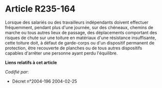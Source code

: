 # Article R235-164

Lorsque des salariés ou des travailleurs indépendants doivent effectuer fréquemment, pendant plus d'une journée, sur des
chéneaux, chemins de marche ou tous autres lieux de passage, des déplacements comportant des risques de chute sur une toiture
en matériaux d'une résistance insuffisante, cette toiture doit, à défaut de garde-corps ou d'un dispositif permanent de
protection, être recouverte de planches ou de tous autres dispositifs capables d'arrêter une personne ayant perdu
l'équilibre.

**Liens relatifs à cet article**

_Codifié par_:

  - Décret n°2004-196 2004-02-25
